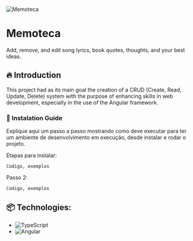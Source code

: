 
![Memoteca](https://imgur.com/742m9CM.png)

# Memoteca

Add, remove, and edit song lyrics, book quotes, thoughts, and your best ideas.

## 🔥 Introduction

This project had as its main goal the creation of a CRUD (Create, Read, Update, Delete) system with the purpose of enhancing skills in web development, especially in the use of the Angular framework.


### 🔨 Instalation Guide

Explique aqui um passo a passo mostrando como deve executar para ter um ambiente de desenvolvimento em execução, desde instalar e rodar o projeto.

Etapas para instalar:

```
Codigo, exemplos
```
Passo 2:
```
Codigo, exemplos
```



## 📦 Technologies:

* ![TypeScript](https://img.shields.io/badge/typescript-%23007ACC.svg?style=for-the-badge&logo=typescript&logoColor=white)
* ![Angular](https://img.shields.io/badge/angular-%23DD0031.svg?style=for-the-badge&logo=angular&logoColor=white)
